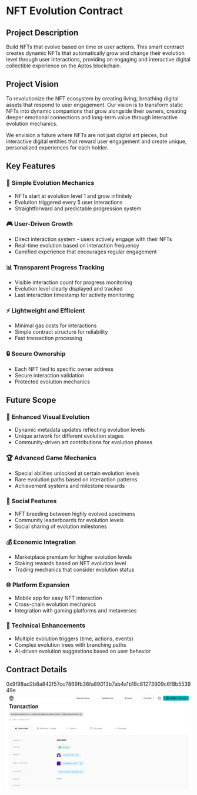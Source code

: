 # NFT Evolution Contract

## Project Description
Build NFTs that evolve based on time or user actions. This smart contract creates dynamic NFTs that automatically grow and change their evolution level through user interactions, providing an engaging and interactive digital collectible experience on the Aptos blockchain.

## Project Vision
To revolutionize the NFT ecosystem by creating living, breathing digital assets that respond to user engagement. Our vision is to transform static NFTs into dynamic companions that grow alongside their owners, creating deeper emotional connections and long-term value through interactive evolution mechanics.

We envision a future where NFTs are not just digital art pieces, but interactive digital entities that reward user engagement and create unique, personalized experiences for each holder.

## Key Features

### 🚀 **Simple Evolution Mechanics**
- NFTs start at evolution level 1 and grow infinitely
- Evolution triggered every 5 user interactions
- Straightforward and predictable progression system

### 🎮 **User-Driven Growth**
- Direct interaction system - users actively engage with their NFTs
- Real-time evolution based on interaction frequency
- Gamified experience that encourages regular engagement

### 📊 **Transparent Progress Tracking**
- Visible interaction count for progress monitoring
- Evolution level clearly displayed and tracked
- Last interaction timestamp for activity monitoring

### ⚡ **Lightweight and Efficient**
- Minimal gas costs for interactions
- Simple contract structure for reliability
- Fast transaction processing

### 🔒 **Secure Ownership**
- Each NFT tied to specific owner address
- Secure interaction validation
- Protected evolution mechanics

## Future Scope

### 🎨 **Enhanced Visual Evolution**
- Dynamic metadata updates reflecting evolution levels
- Unique artwork for different evolution stages
- Community-driven art contributions for evolution phases

### 🏆 **Advanced Game Mechanics**
- Special abilities unlocked at certain evolution levels
- Rare evolution paths based on interaction patterns
- Achievement systems and milestone rewards

### 🤝 **Social Features**
- NFT breeding between highly evolved specimens
- Community leaderboards for evolution levels
- Social sharing of evolution milestones

### 💰 **Economic Integration**
- Marketplace premium for higher evolution levels
- Staking rewards based on NFT evolution level
- Trading mechanics that consider evolution status

### 🌐 **Platform Expansion**
- Mobile app for easy NFT interaction
- Cross-chain evolution mechanics
- Integration with gaming platforms and metaverses

### 🔧 **Technical Enhancements**
- Multiple evolution triggers (time, actions, events)
- Complex evolution trees with branching paths
- AI-driven evolution suggestions based on user behavior

## Contract Details
0x9f98ad2b8a842f57cc7869fb38fa89013b7ab4a1b18c81273909c6f8b553949e
![alt text](image.png)